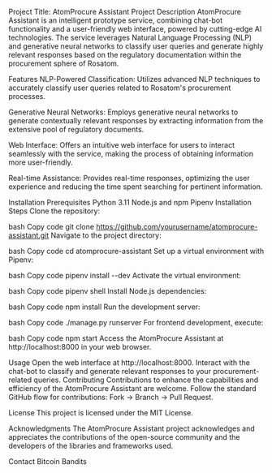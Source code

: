 Project Title: AtomProcure Assistant
Project Description
AtomProcure Assistant is an intelligent prototype service, combining chat-bot functionality and a user-friendly web interface, powered by cutting-edge AI technologies. The service leverages Natural Language Processing (NLP) and generative neural networks to classify user queries and generate highly relevant responses based on the regulatory documentation within the procurement sphere of Rosatom.

Features
NLP-Powered Classification: Utilizes advanced NLP techniques to accurately classify user queries related to Rosatom's procurement processes.

Generative Neural Networks: Employs generative neural networks to generate contextually relevant responses by extracting information from the extensive pool of regulatory documents.

Web Interface: Offers an intuitive web interface for users to interact seamlessly with the service, making the process of obtaining information more user-friendly.

Real-time Assistance: Provides real-time responses, optimizing the user experience and reducing the time spent searching for pertinent information.

Installation
Prerequisites
Python 3.11
Node.js and npm
Pipenv
Installation Steps
Clone the repository:

bash
Copy code
git clone https://github.com/yourusername/atomprocure-assistant.git
Navigate to the project directory:

bash
Copy code
cd atomprocure-assistant
Set up a virtual environment with Pipenv:

bash
Copy code
pipenv install --dev
Activate the virtual environment:

bash
Copy code
pipenv shell
Install Node.js dependencies:

bash
Copy code
npm install
Run the development server:

bash
Copy code
./manage.py runserver
For frontend development, execute:

bash
Copy code
npm start
Access the AtomProcure Assistant at http://localhost:8000 in your web browser.

Usage
Open the web interface at http://localhost:8000.
Interact with the chat-bot to classify and generate relevant responses to your procurement-related queries.
Contributing
Contributions to enhance the capabilities and efficiency of the AtomProcure Assistant are welcome. Follow the standard GitHub flow for contributions: Fork -> Branch -> Pull Request.

License
This project is licensed under the MIT License.

Acknowledgments
The AtomProcure Assistant project acknowledges and appreciates the contributions of the open-source community and the developers of the libraries and frameworks used.

Contact
Bitcoin Bandits